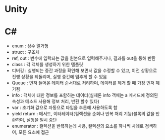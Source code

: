 # Unity
# C#
* enum : 상수 열거형
* struct : 구조체
* ref, out : 변수에 입력되는 값을 원본으로 입력해주거나, 결과를 out을 통해 반환
* class : 각 객체를 생성하기 위한 템플릿
* 디버깅 : 실행되는 중간 과정을 확인해 보면서 값을 수정할 수 있고, 이전 상황으로 진행 상황을 되돌리며, 실행 중간에 멈추게 할 수 있음
* Queue : 먼저 들어온 데이터 순서대로 처리하며, 데이터를 제거 할 때 가장 먼저 제거됨
* info : 객체에 대한 정보를 포함하는 데이터(실제론 info 객체는 a 메서드에 정의된 속성과 메소드 사용해 정보 처리, 반환 할수 있다)
* var : 초기화 값으로 자동으로 타입을 추론해 사용하도록 함
* yield return : 메서드, 이터레이터(컬렉션을 순회나 반복 처리 기능)블록의 값을 반환하며, 실행을 일시 중단
* enumerator : 컬렉션을 반복하는데 사용, 컬렉션의 요소를 하나씩 차례로 검색하여, 모든 요소에 접근